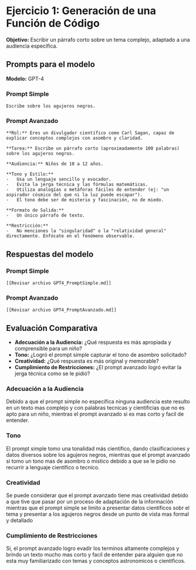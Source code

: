 # Ejercicio 1: Generación de una Función de Código

**Objetivo:** Escribir un párrafo corto sobre un tema complejo, adaptado a una audiencia específica.

## Prompts para el modelo

**Modelo:** GPT-4

### Prompt Simple

```
Escribe sobre los agujeros negros.
```

### Prompt Avanzado

```
**Rol:** Eres un divulgador científico como Carl Sagan, capaz de explicar conceptos complejos con asombro y claridad.

**Tarea:** Escribe un párrafo corto (aproximadamente 100 palabras) sobre los agujeros negros.

**Audiencia:** Niños de 10 a 12 años.

**Tono y Estilo:**
-   Usa un lenguaje sencillo y evocador.
-   Evita la jerga técnica y las fórmulas matemáticas.
-   Utiliza analogías o metáforas fáciles de entender (ej: "un aspirador cósmico del que ni la luz puede escapar").
-   El tono debe ser de misterio y fascinación, no de miedo.

**Formato de Salida:**
-   Un único párrafo de texto.

**Restricción:**
-   No menciones la "singularidad" o la "relatividad general" directamente. Enfócate en el fenómeno observable.
```

## Respuestas del modelo

### Prompt Simple

```
[[Revisar archivo GPT4_PromptSimple.md]]
```

### Prompt Avanzado

```
[[Revisar archivo GPT4_PromptAvanzado.md]]
```


## Evaluación Comparativa

-   **Adecuación a la Audiencia:** ¿Qué respuesta es más apropiada y comprensible para un niño?
-   **Tono:** ¿Logró el prompt simple capturar el tono de asombro solicitado?
-   **Creatividad:** ¿Qué respuesta es más original y memorable?
-   **Cumplimiento de Restricciones:** ¿El prompt avanzado logró evitar la jerga técnica como se le pidió?


### Adecuación a la Audiencia

Debido a que el prompt simple no especifica ninguna audiencia este resulto en un texto mas complejo y con palabras tecnicas y cientificias que no es apto para un niño, mientras el prompt avanzado si es mas corto y facil de entender.

### Tono

El prompt simple tomo una tonalidad más cientifico, dando clasificaciones y datos diversos sobre los agujeros negros, mientras que el prompt avanzado si tomo un tono mas de asombro o mistico debido a que se le pidio no recurrir a lenguaje cientifico o tecnico.

### Creatividad

Se puede considerar que el prompt avanzado tiene mas creatividad debido a que tive que pasar por un proceso de adaptación de la información mientras que el prompt simple se limito a presentar datos cientificos sobr el tema y presentar a los agujeros negros desde un punto de vista mas formal y detallado

### Cumplimiento de Restricciones

Si, el prompt avanzado logro evadir los terminos altamente complejos y brindo un texto mucho mas corto y facil de entender para alguien que no esta muy familiarizado con temas y conceptos astronomicos o cientificos.